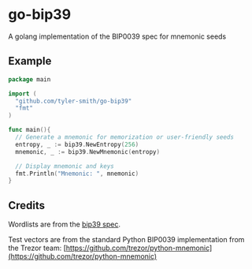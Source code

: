 # go-bip39

A golang implementation of the BIP0039 spec for mnemonic seeds

## Example

```go
package main

import (
  "github.com/tyler-smith/go-bip39"
  "fmt"
)

func main(){
  // Generate a mnemonic for memorization or user-friendly seeds
  entropy, _ := bip39.NewEntropy(256)
  mnemonic, _ := bip39.NewMnemonic(entropy)

  // Display mnemonic and keys
  fmt.Println("Mnemonic: ", mnemonic)
}
```

## Credits

Wordlists are from the [bip39 spec](https://github.com/bitcoin/bips/tree/master/bip-0039).

Test vectors are from the standard Python BIP0039 implementation from the
Trezor team: [https://github.com/trezor/python-mnemonic](https://github.com/trezor/python-mnemonic)
